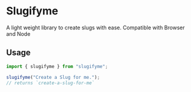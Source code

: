 # Slugifyme

A light weight library to create slugs with ease. Compatible with Browser and Node

## Usage

```js
import { slugifyme } from "slugifyme";

slugifyme("Create a Slug for me.");
// returns `create-a-slug-for-me`
```
